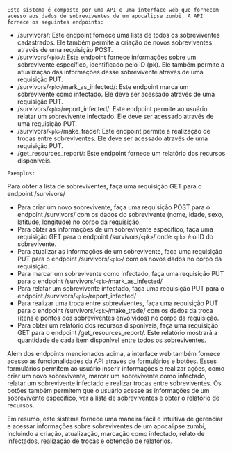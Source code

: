 ``Este sistema é composto por uma API e uma interface web que fornecem acesso aos dados de sobreviventes de um apocalipse zumbi. A API fornece os seguintes endpoints:``

* /survivors/: Este endpoint fornece uma lista de todos os sobreviventes cadastrados. Ele também permite a criação de novos sobreviventes através de uma requisição POST.
* /survivors/``<pk>``/: Este endpoint fornece informações sobre um sobrevivente específico, identificado pelo ID (pk). Ele também permite a atualização das informações desse sobrevivente através de uma requisição PUT.
* /survivors/``<pk>``/mark_as_infected/: Este endpoint marca um sobrevivente como infectado. Ele deve ser acessado através de uma requisição PUT.
* /survivors/``<pk>``/report_infected/: Este endpoint permite ao usuário relatar um sobrevivente infectado. Ele deve ser acessado através de uma requisição PUT.
* /survivors/``<pk>``/make_trade/: Este endpoint permite a realização de trocas entre sobreviventes. Ele deve ser acessado através de uma requisição PUT.
* /get_resources_report/: Este endpoint fornece um relatório dos recursos disponíveis.

``Exemplos:``

Para obter a lista de sobreviventes, faça uma requisição GET para o endpoint /survivors/
* Para criar um novo sobrevivente, faça uma requisição POST para o endpoint /survivors/ com os dados do sobrevivente (nome, idade, sexo, latitude, longitude) no corpo da requisição.
* Para obter as informações de um sobrevivente específico, faça uma requisição GET para o endpoint /survivors/``<pk>``/ onde ``<pk>`` é o ID do sobrevivente.
* Para atualizar as informações de um sobrevivente, faça uma requisição PUT para o endpoint /survivors/``<pk>``/ com os novos dados no corpo da requisição.
* Para marcar um sobrevivente como infectado, faça uma requisição PUT para o endpoint /survivors/``<pk>``/mark_as_infected/
* Para relatar um sobrevivente infectado, faça uma requisição PUT para o endpoint /survivors/``<pk>``/report_infected/
* Para realizar uma troca entre sobreviventes, faça uma requisição PUT para o endpoint /survivors/``<pk>``/make_trade/ com os dados da troca (itens e pontos dos sobreviventes envolvidos) no corpo da requisição.
* Para obter um relatório dos recursos disponíveis, faça uma requisição GET para o endpoint /get_resources_report/. Este relatório mostrará a quantidade de cada item disponível entre todos os sobreviventes.

Além dos endpoints mencionados acima, a interface web também fornece acesso às funcionalidades da API através de formulários e botões. Esses formulários permitem ao usuário inserir informações e realizar ações, como criar um novo sobrevivente, marcar um sobrevivente como infectado, relatar um sobrevivente infectado e realizar trocas entre sobreviventes. Os botões também permitem que o usuário acesse as informações de um sobrevivente específico, ver a lista de sobreviventes e obter o relatório de recursos.

Em resumo, este sistema fornece uma maneira fácil e intuitiva de gerenciar e acessar informações sobre sobreviventes de um apocalipse zumbi, incluindo a criação, atualização, marcação como infectado, relato de infectados, realização de trocas e obtenção de relatórios.
